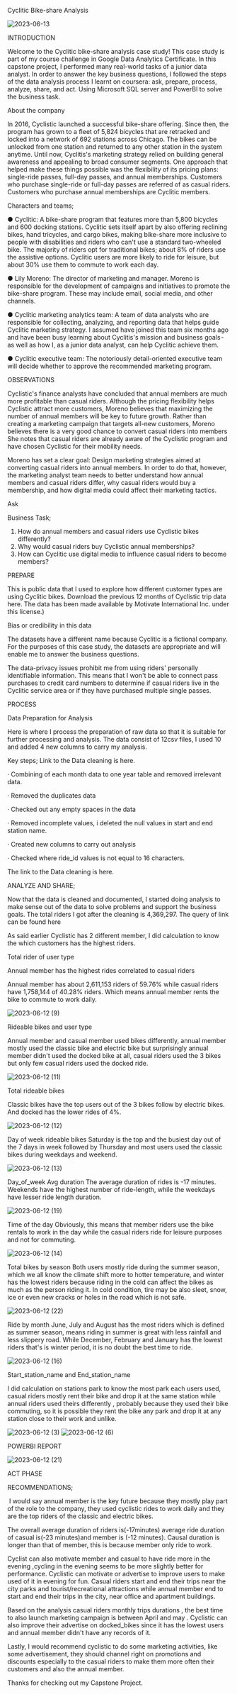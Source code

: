 Cyclitic Bike-share Analysis

![2023-06-13](https://github.com/Kayteeseun/cyclistic-Casestudy/assets/132163855/9dd9f17b-d5ea-4f39-a820-3fa9e381b4a3)

INTRODUCTION

Welcome to the Cyclitic bike-share analysis case study! This case study is part of my course challenge in Google Data Analytics Certificate. In this capstone project, I performed many real-world tasks of a junior data analyst. In order to answer the key business questions, I followed the steps of the data analysis process I learnt on coursera: ask, prepare, process, analyze, share, and act. Using Microsoft SQL server and PowerBI to solve the business task.

About the company

In 2016, Cyclistic launched a successful bike-share offering. Since then, the program has grown to a fleet of 5,824 bicycles that are retracked and locked into a network of 692 stations across Chicago. The bikes can be unlocked from one station and returned to any other station in the system anytime.
Until now, Cyclitis's marketing strategy relied on building general awareness and appealing to broad consumer segments. One approach that helped make these things possible was the flexibility of its pricing plans: single-ride passes, full-day passes, and annual memberships. Customers who purchase single-ride or full-day passes are referred of as casual riders. Customers who purchase annual memberships are Cyclitic members.

Characters and teams;

● Cyclitic: A bike-share program that features more than 5,800 bicycles and 600 docking stations. Cyclitic sets itself apart by also offering reclining bikes, hand tricycles, and cargo bikes, making bike-share more inclusive to people with disabilities and riders who can't use a standard two-wheeled bike. The majority of riders opt for traditional bikes; about 8% of riders use the assistive options. Cyclitic users are more likely to ride for leisure, but about 30% use them to commute to work each day.

● Lily Moreno: The director of marketing and manager. Moreno is responsible for the development of campaigns and initiatives to promote the bike-share program. These may include email, social media, and other channels.

● Cyclitic marketing analytics team: A team of data analysts who are responsible for collecting, analyzing, and reporting data that helps guide Cyclitic marketing strategy. I assumed have joined this team six months ago and have been busy learning about Cyclitis's mission and business goals - as well as how I, as a junior data analyst, can help Cyclitic achieve them.

● Cyclitic executive team: The notoriously detail-oriented executive team will decide whether to approve the recommended marketing program.

OBSERVATIONS

Cyclistic's finance analysts have concluded that annual members are much more profitable than casual riders. Although the pricing flexibility helps Cyclistic attract more customers, Moreno believes that maximizing the number of annual members will be key to future growth. Rather than creating a marketing campaign that targets all-new customers, Moreno believes there is a very good chance to convert casual riders into members She notes that casual riders are already aware of the Cyclistic program and have chosen Cyclistic for their mobility needs.

Moreno has set a clear goal: Design marketing strategies aimed at converting casual riders into annual members. In order to do that, however, the marketing analyst team needs to better understand how annual members and casual riders differ, why casual riders would buy a membership, and how digital media could affect their marketing tactics.

Ask

Business Task;

1. How do annual members and casual riders use Cyclistic bikes differently?
2. Why would casual riders buy Cyclistic annual memberships?
3. How can Cyclitic use digital media to influence casual riders to become members?

PREPARE

This is public data that I used to explore how different customer types are using Cyclitic bikes.
Download  the  previous  12  months of  Cyclistic  trip  data here. 
The data has been made available by Motivate International Inc. under  this license.)


Bias or credibility in this data

The datasets have a different name because Cyclitic is a fictional company. For the purposes of this case study, the datasets are appropriate and will enable me to answer the business questions.

The data-privacy issues prohibit me from using riders' personally identifiable information. This means that I won't be able to connect pass purchases to credit card numbers to determine if casual riders live in the Cyclitic service area or if they have purchased multiple single passes.

PROCESS

Data Preparation for Analysis

Here is where I process the preparation of raw data so that it is suitable for further processing and analysis. The data consist of 12csv files, I used 10 and added 4 new columns to carry my analysis.

Key steps; Link to the Data cleaning is here.

· Combining of each month data to one year table and removed irrelevant data.    

· Removed the duplicates data

· Checked out any empty spaces in the data

· Removed incomplete values, i deleted the null values in start and end station name.

· Created new columns to carry out analysis

· Checked where ride_id values is not equal to 16 characters.

The link to the Data cleaning is here.

ANALYZE AND SHARE;

Now that the data is cleaned and documented, I started doing analysis to make sense out of the data to solve problems and support the business goals. The total riders I got after the cleaning is 4,369,297. The query of link can be found here 


As said earlier Cyclistic has 2 different member, I did calculation to know the which customers has the highest riders.

Total rider of user type

Annual member has the highest rides correlated to casual riders

Annual member has about 2,611,153 riders of 59.76% while casual riders have 1,758,144 of 40.28% riders. Which means annual member rents the bike to commute to work daily.

![2023-06-12 (9)](https://github.com/Kayteeseun/cyclistic-Casestudy/assets/132163855/134a1beb-99ea-4d9d-b529-072b1a46a0df)

Rideable bikes and user type

Annual member and casual member used bikes differently, annual member mostly used the classic bike and electric bike but surprisingly annual member didn't used the docked bike at all, casual riders used the 3 bikes but only few casual riders used the docked ride.

![2023-06-12 (11)](https://github.com/Kayteeseun/cyclistic-Casestudy/assets/132163855/56606d57-5911-4ab0-ba2b-d70a627cbfb8)


Total rideable bikes

Classic bikes have the top users out of the 3 bikes follow by electric bikes. And docked has the lower rides of 4%.

![2023-06-12 (12)](https://github.com/Kayteeseun/cyclistic-Casestudy/assets/132163855/fee1a139-e8e6-4ff6-aa2e-3d33a39e4386)

Day of week rideable bikes
Saturday is the top and the busiest day out of the 7 days in week followed by Thursday and most users used the classic bikes during weekdays and weekend.


![2023-06-12 (13)](https://github.com/Kayteeseun/cyclistic-Casestudy/assets/132163855/87c94f3d-fe7a-4294-b902-d42c55b008e0)

Day_of_week Avg duration
The average duration of rides is -17 minutes. Weekends have the highest number of ride-length, while the weekdays have lesser ride length duration.

![2023-06-12 (19)](https://github.com/Kayteeseun/cyclistic-Casestudy/assets/132163855/63065412-ef21-4655-8145-7de2b5dcb2ae)



Time of the day
Obviously, this means that member riders use the bike rentals to work in the day while the casual riders ride for leisure purposes and not for commuting.

![2023-06-12 (14)](https://github.com/Kayteeseun/cyclistic-Casestudy/assets/132163855/ac96c3e2-92e6-4170-96ad-92076df9f9af)


Total bikes by season
Both users mostly ride during the summer season, which we all know the climate shift more to hotter temperature, and winter has the lowest riders because riding in the cold can affect the bikes as much as the person riding it. In cold condition, tire may be also sleet, snow, ice or even new cracks or holes in the road which is not safe.

![2023-06-12 (22)](https://github.com/Kayteeseun/cyclistic-Casestudy/assets/132163855/ad0247dc-4708-4564-857b-b8ece28402dd)


Ride by month
June, July and August has the most riders which is defined as summer season, means riding in summer is great with less rainfall and less slippery road. While December, February and January has the lowest riders that's is winter period, it is no doubt the best time to ride.


![2023-06-12 (16)](https://github.com/Kayteeseun/cyclistic-Casestudy/assets/132163855/3a1c7a6e-ae1a-43b5-9481-83f3eaaf2d9c)


Start_station_name and End_station_name

I did calculation on stations park to know the most park each users used, casual riders mostly rent their bike and drop it at the same station while annual riders used theirs differently , probably because they used their bike commuting, so it is possible they rent the bike any park and drop it at any station close to their work and unlike.


![2023-06-12 (3)](https://github.com/Kayteeseun/cyclistic-Casestudy/assets/132163855/fe95ca54-f4c5-421f-acff-64ad227eca44)
![2023-06-12 (6)](https://github.com/Kayteeseun/cyclistic-Casestudy/assets/132163855/90acb48b-16f7-4db4-a1d6-a782d9fc3b93)


POWERBI REPORT
 
 ![2023-06-12 (21)](https://github.com/Kayteeseun/cyclistic-Casestudy/assets/132163855/02dba6d6-5bb5-4284-9573-8ffe05271aff)

ACT PHASE

RECOMMENDATIONS;

 I would say annual member is the key future because they mostly play part of the role to the company, they used cyclistic rides to work daily and they are the top riders of the classic and electric bikes.
 
The overall average duration of riders is(-17minutes) average ride duration of casual is(-23 minutes)and member is (-12 minutes). Causal duration is longer than that of member, this is because member only ride to work.

Cyclist can also motivate member and casual to have ride more in the evening ,cycling in the evening seems to be more slightly better for performance. Cyclistic can motivate or advertise to improve users to make used of it in evening for fun.
Casual riders start and end their trips near the city parks and tourist/recreational attractions while annual member end to start and end their trips in the city, near office and apartment buildings.

Based on the analysis casual riders monthly trips durations , the best time to also launch marketing campaign is between April and may .
Cyclistic can also improve their advertise on docked_bikes since it has the lowest users and annual  member didn't have any records of it.

Lastly, I would recommend cyclistic to do some marketing activities, like some advertisement, they should channel right on promotions and discounts especially to the casual riders to make them more often their customers and also the annual member.

Thanks for checking out my Capstone Project.













